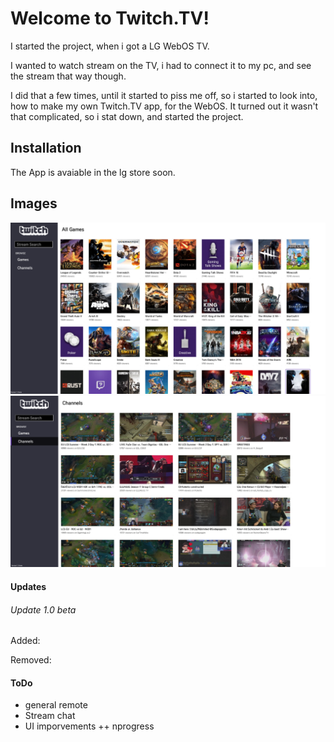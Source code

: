 # Welcome to Twitch.TV!
I started the project, when i got a LG WebOS TV.

I wanted to watch stream on the TV, i had to connect it to my pc, and see the stream that way though.

I did that a few times, until it started to piss me off, so i started to look into, how to make my own Twitch.TV app, for the WebOS. It turned out it wasn't that complicated, so i stat down, and started the project.

## Installation
The App is avaiable in the lg store soon.

## Images
![All Games](screenshots/1_all_games_1-0-beta.png)
![Channels](screenshots/2_channels_1-0-beta.png)


#### Updates
###### Update 1.0 beta
Added:

Removed:

#### ToDo
+ general remote
+ Stream chat
+ UI imporvements
++ nprogress